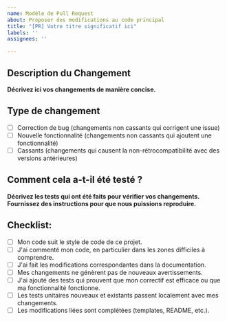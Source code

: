 ```yaml
---
name: Modèle de Pull Request
about: Proposer des modifications au code principal
title: "[PR] Votre titre significatif ici"
labels: ''
assignees: ''

---
```


## Description du Changement

**Décrivez ici vos changements de manière concise.**

## Type de changement

- [ ] Correction de bug (changements non cassants qui corrigent une issue)
- [ ] Nouvelle fonctionnalité (changements non cassants qui ajoutent une fonctionnalité)
- [ ] Cassants (changements qui causent la non-rétrocompatibilité avec des versions antérieures)

## Comment cela a-t-il été testé ?

**Décrivez les tests qui ont été faits pour vérifier vos changements. Fournissez des instructions pour que nous puissions reproduire.**

## Checklist:

- [ ] Mon code suit le style de code de ce projet.
- [ ] J'ai commenté mon code, en particulier dans les zones difficiles à comprendre.
- [ ] J'ai fait les modifications correspondantes dans la documentation.
- [ ] Mes changements ne génèrent pas de nouveaux avertissements.
- [ ] J'ai ajouté des tests qui prouvent que mon correctif est efficace ou que ma fonctionnalité fonctionne.
- [ ] Les tests unitaires nouveaux et existants passent localement avec mes changements.
- [ ] Les modifications liées sont complétées (templates, README, etc.).
